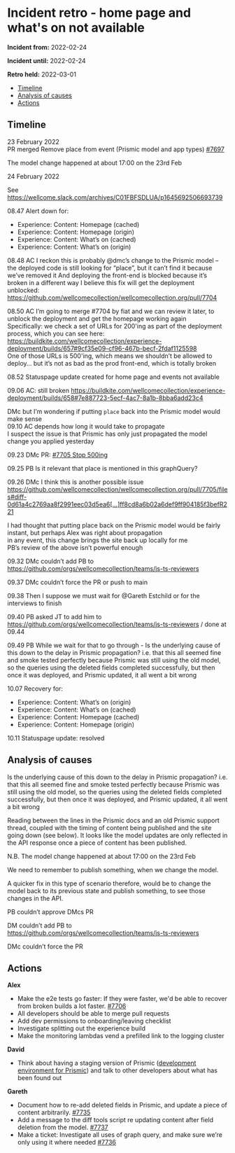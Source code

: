 # Incident retro - home page and what's on not available

**Incident from:** 2022-02-24

**Incident until:** 2022-02-24

**Retro held:** 2022-03-01

- [Timeline](#timeline)
- [Analysis of causes](#analysis-of-causes)
- [Actions](#actions)

## Timeline

23 February 2022<br>
PR merged Remove place from event (Prismic model and app types) [#7697 ](https://github.com/wellcomecollection/wellcomecollection.org/pull/7697)

The model change happened at about 17:00 on the 23rd Feb

24 February 2022

See https://wellcome.slack.com/archives/C01FBFSDLUA/p1645692506693739 

08.47 Alert down for: 
- Experience: Content: Homepage (cached)
- Experience: Content: Homepage (origin)
- Experience: Content: What’s on (cached)
- Experience: Content: What’s on (origin)

08.48 AC I reckon this is probably @dmc’s change to the Prismic model – the deployed code is still looking for “place”, but it can’t find it because we’ve removed it
And deploying the front-end is blocked because it’s broken in a different way
I believe this fix will get the deployment unblocked: https://github.com/wellcomecollection/wellcomecollection.org/pull/7704 

08.50 AC I’m going to merge #7704 by fiat and we can review it later, to unblock the deployment and get the homepage working again<br>
Specifically: we check a set of URLs for 200'ing as part of the deployment process, which you can see here: https://buildkite.com/wellcomecollection/experience-deployment/builds/657#9cf35e09-cf96-467b-becf-2fdaf1125598 <br>
One of those URLs is 500'ing, which means we shouldn’t be allowed to deploy… but it’s not as bad as the prod front-end, which is totally broken

08.52 Statuspage update created for home page and events not available

09.06 AC: still broken https://buildkite.com/wellcomecollection/experience-deployment/builds/658#7e887723-5ecf-4ac7-8a1b-8bba6add23c4 

DMc but I’m wondering if putting `place` back into the Prismic model would make sense<br>
09.10 AC depends how long it would take to propagate<br>
I suspect the issue is that Prismic has only just propagated the model change you applied yesterday

09.23 DMc PR: [#7705 Stop 500ing](https://github.com/wellcomecollection/wellcomecollection.org/pull/7705)

09.25 PB Is it relevant that place is mentioned in this graphQuery?

09.26 DMc I think this is another possible issue https://github.com/wellcomecollection/wellcomecollection.org/pull/7705/files#diff-0d61a4c2769aa8f2991eec03d5ea6[…]ff8cd8a6b02a6def9ff904185f3befR221 

I had thought that putting place back on the Prismic model would be fairly instant, but perhaps Alex was right about propagation<br>
in any event, this change brings the site back up locally for me<br>
PB’s review of the above isn’t powerful enough

09.32 DMc couldn’t add PB to https://github.com/orgs/wellcomecollection/teams/js-ts-reviewers 

09.37 DMc couldn’t force the PR or push to main

09.38 Then I suppose we must wait for @Gareth Estchild or for the interviews to finish 

09.40 PB asked JT to add him to https://github.com/orgs/wellcomecollection/teams/js-ts-reviewers / done at 09.44

09.49 PB While we wait for that to go through - Is the underlying cause of this down to the delay in Prismic propagation?
i.e. that this all seemed fine and smoke tested perfectly because Prismic was still using the old model, so the queries using the deleted fields completed successfully, but then once it was deployed, and Prismic updated, it all went a bit wrong

10.07 Recovery for:<br>
- Experience: Content: What’s on (origin)
- Experience: Content: What’s on (cached)
- Experience: Content: Homepage (cached)
- Experience: Content: Homepage (origin)

10.11 Statuspage update: resolved


## Analysis of causes
Is the underlying cause of this down to the delay in Prismic propagation?
i.e. that this all seemed fine and smoke tested perfectly because Prismic was still using the old model, so the queries using the deleted fields completed successfully, but then once it was deployed, and Prismic updated, it all went a bit wrong

Reading between the lines in the Prismic docs and an old Prismic support thread, coupled with the timing of content being published and the site going down (see below). It looks like the model updates are only reflected in the API response once a piece of content has been published.

N.B. The model change happened at about 17:00 on the 23rd Feb

We need to remember to publish something, when we change the model.

A quicker fix in this type of scenario therefore, would be to change the model back to its previous state and publish something, to see those changes in the API.


PB couldn’t approve DMcs PR

DM couldn’t add PB to https://github.com/orgs/wellcomecollection/teams/js-ts-reviewers 

DMc couldn’t force the PR


## Actions

**Alex**
- Make the e2e tests go faster: If they were faster, we'd be able to recover from broken builds a lot faster. [#7706](https://github.com/wellcomecollection/wellcomecollection.org/issues/7706)
- All developers should be able to merge pull requests
- Add dev permissions to onboarding/leaving checklist
- Investigate splitting out the experience build
- Make the monitoring lambdas vend a prefilled link to the logging cluster

**David**
- Think about having a staging version of Prismic ([development environment for Prismic](https://prismic.io/docs/core-concepts/environments)) and talk to other developers about what has been found out

**Gareth**
- Document how to re-add deleted fields in Prismic, and update a piece of content arbitrarily. [#7735](https://github.com/wellcomecollection/wellcomecollection.org/pull/7735)
- Add a message to the diff tools script re updating content after field deletion from the model. [#7737](https://github.com/wellcomecollection/wellcomecollection.org/issues/7737)
- Make a ticket: Investigate all uses of graph query, and make sure we’re only using it where needed [#7736](https://github.com/wellcomecollection/wellcomecollection.org/issues/7736)
